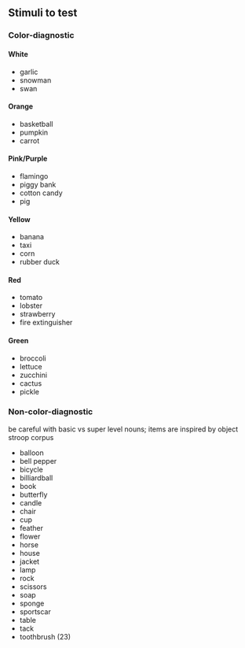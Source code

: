 ## Stimuli to test
### Color-diagnostic

#### White
- garlic
- snowman
- swan

#### Orange
- basketball
- pumpkin
- carrot

#### Pink/Purple
- flamingo
- piggy bank
- cotton candy
- pig

#### Yellow
- banana
- taxi
- corn
- rubber duck

#### Red
- tomato
- lobster
- strawberry
- fire extinguisher

#### Green
- broccoli
- lettuce
- zucchini
- cactus
- pickle

### Non-color-diagnostic
be careful with basic vs super level nouns; 
items are inspired by object stroop corpus

- balloon
- bell pepper
- bicycle
- billiardball
- book
- butterfly
- candle 
- chair
- cup
- feather
- flower
- horse
- house
- jacket
- lamp
- rock
- scissors
- soap
- sponge
- sportscar
- table
- tack 
- toothbrush (23)